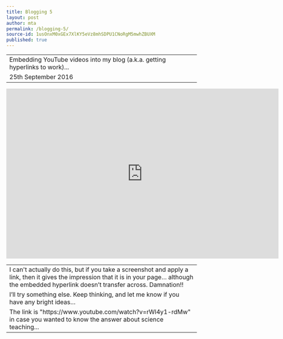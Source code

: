 ```yaml
---
title: Blogging 5
layout: post
author: mta
permalink: /blogging-5/
source-id: 1usOnxM0xGEx7XlKY5eVz8mhSDPU1CNoRgM5mwhZBUXM
published: true
---
```

<table>
  <tr>
    <td>Embedding YouTube videos into my blog (a.k.a. getting hyperlinks to work)...</td>
  </tr>
  <tr>
    <td>25th September 2016</td>
  </tr>
</table>


<iframe width="720" height="450" src="https://www.youtube.com/watch?v=rWl4y1-rdMw" frameborder="0" allowfullscreen></iframe>

<table>
  <tr>
    <td>I can't actually do this, but if you take a screenshot and apply a link, then it gives the impression that it is in your page… although the embedded hyperlink doesn’t transfer across.  Damnation!!</td>
  </tr>
  <tr>
    <td>I’ll try something else.  Keep thinking, and let me know if you have any bright ideas…</td>
  </tr>
  <tr>
    <td>The link is "https://www.youtube.com/watch?v=rWl4y1-rdMw" in case you wanted to know the answer about science teaching...</td>
  </tr>
</table>


